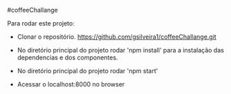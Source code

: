 #coffeeChallange

Para rodar este projeto:

- Clonar o repositório. https://github.com/gsilveira1/coffeeChallange.git

- No diretório principal do projeto rodar 'npm install' para a instalação das dependencias e dos componentes.

- No diretório principal do projeto rodar 'npm start' 

- Acessar o localhost:8000 no browser